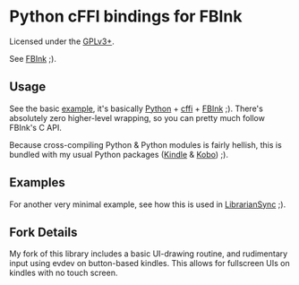 # Python cFFI bindings for FBInk

Licensed under the [GPLv3+](/LICENSE).

See [FBInk](https://github.com/NiLuJe/FBInk) ;).

## Usage

See the basic [example](/hello.py), it's basically [Python](https://www.python.org/) + [cffi](https://cffi.readthedocs.io/en/latest/using.html) + [FBInk](https://github.com/NiLuJe/FBInk/blob/master/fbink.h) ;).
There's absolutely zero higher-level wrapping, so you can pretty much follow FBInk's C API.

Because cross-compiling Python & Python modules is fairly hellish, this is bundled with my usual Python packages ([Kindle](https://www.mobileread.com/forums/showthread.php?t=225030) & [Kobo](https://www.mobileread.com/forums/showthread.php?t=254214)) ;).

## Examples

For another very minimal example, see how this is used in [LibrarianSync](https://github.com/NiLuJe/librariansync/blob/master/librariansync/kindle_logging.py) ;).

## Fork Details

My fork of this library includes a basic UI-drawing routine, and rudimentary input using evdev on button-based kindles. This allows for fullscreen UIs on kindles with no touch screen.
